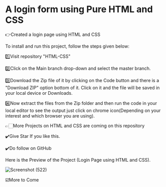 ﻿# A login form using Pure HTML and CSS

👉Created a login page using HTML and CSS

To install and run this project, follow the steps given below:

1️⃣Visit repository "HTML-CSS"

2️⃣Click on the Main branch drop-down and select the master branch.

3️⃣Download the Zip file of it by clicking on the Code button and there is a "Download ZIP" option bottom of it. Click on it and the file will be saved in your local device or Downloads.

4️⃣Now extract the files from the Zip folder and then run the code in your local editor to see the output just click on chrome icon(Depending on your interest and which browser you are using).

👉🏻More Projects on HTML and CSS are coming on this repository

✔️Give Star If you like this.

✔️Do follow on GitHub

Here is the Preview of the Project (Login Page using HTML and CSS).

![Screenshot (522)](https://github.com/Yogesh-160/HTML-CSS/assets/124399567/daea3db0-17d9-427d-baec-2c416d0a8399)

☑️More to Come
